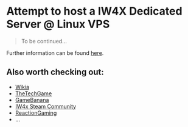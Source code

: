 # Attempt to host a IW4X Dedicated Server @ Linux VPS

> To be continued...

Further information can be found [here](https://reactiongaming.us/community/resources/categories/mw2-mods.3/).

## Also worth checking out:

- [Wikia](https://callofduty.fandom.com/wiki/Developer_console)
- [TheTechGame](https://www.thetechgame.com/Archives/t=3221243/huge-mw2-dvar-list-managed-code-list.html)
- [GameBanana](https://gamebanana.com/skins/games/3291)
- [IW4x Steam Community](https://steamcommunity.com/groups/IW4X/discussions/0/)
- [ReactionGaming](https://reactiongaming.us/community/resources/categories/mw2-mods.3/)
- ...

